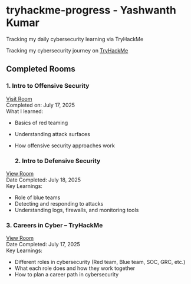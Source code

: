 # tryhackme-progress - Yashwanth Kumar
Tracking my daily cybersecurity learning via TryHackMe

Tracking my cybersecurity journey on [TryHackMe](https://tryhackme.com/p/hkhk143hk)

## Completed Rooms

### 1. Intro to Offensive Security  
 [Visit Room](https://tryhackme.com/room/offensivesecurityintro)  
Completed on: July 17, 2025  
What I learned:
- Basics of red teaming
- Understanding attack surfaces
- How offensive security approaches work

  ### 2. Intro to Defensive Security  
 [View Room](https://tryhackme.com/room/defensivesecurityintro?utm_source=linkedin&utm_medium=social&utm_campaign=social_share&utm_content=utmContent)  
Date Completed: July 18, 2025  
Key Learnings:
- Role of blue teams
- Detecting and responding to attacks
- Understanding logs, firewalls, and monitoring tools

### 3. Careers in Cyber – TryHackMe  
 [View Room](https://tryhackme.com/room/careersincyber?utm_source=linkedin&utm_medium=social&utm_campaign=social_share&utm_content=room)  
Date Completed: July 17, 2025  
 Key Learnings:
- Different roles in cybersecurity (Red team, Blue team, SOC, GRC, etc.)
- What each role does and how they work together
- How to plan a career path in cybersecurity

